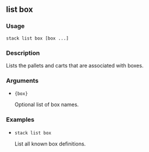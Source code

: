 ## list box

### Usage

`stack list box [box ...]`

### Description

Lists the pallets and carts that are associated with boxes.

### Arguments

* `{box}`

   Optional list of box names.


### Examples

* `stack list box`

   List all known box definitions.



